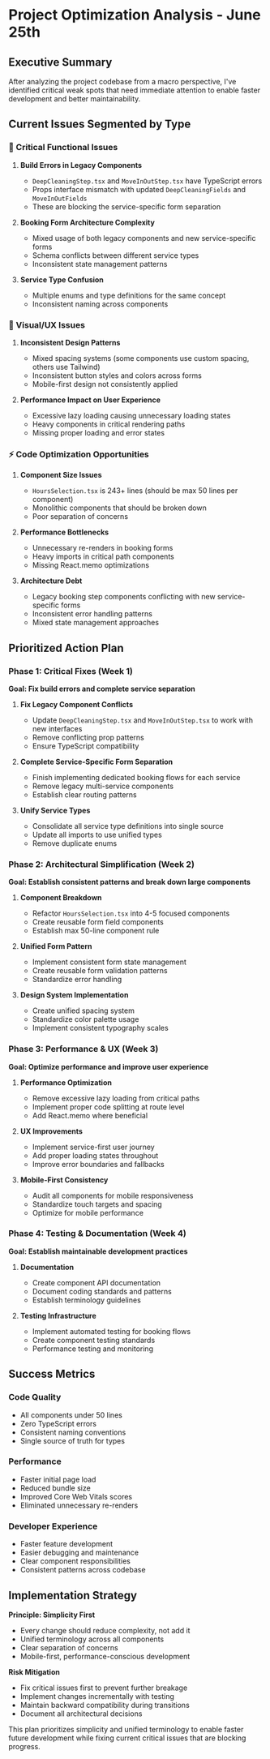 
# Project Optimization Analysis - June 25th

## Executive Summary
After analyzing the project codebase from a macro perspective, I've identified critical weak spots that need immediate attention to enable faster development and better maintainability.

## Current Issues Segmented by Type

### 🔴 Critical Functional Issues
1. **Build Errors in Legacy Components**
   - `DeepCleaningStep.tsx` and `MoveInOutStep.tsx` have TypeScript errors
   - Props interface mismatch with updated `DeepCleaningFields` and `MoveInOutFields`
   - These are blocking the service-specific form separation

2. **Booking Form Architecture Complexity**
   - Mixed usage of both legacy components and new service-specific forms
   - Schema conflicts between different service types
   - Inconsistent state management patterns

3. **Service Type Confusion**
   - Multiple enums and type definitions for the same concept
   - Inconsistent naming across components

### 🎨 Visual/UX Issues
1. **Inconsistent Design Patterns**
   - Mixed spacing systems (some components use custom spacing, others use Tailwind)
   - Inconsistent button styles and colors across forms
   - Mobile-first design not consistently applied

2. **Performance Impact on User Experience**
   - Excessive lazy loading causing unnecessary loading states
   - Heavy components in critical rendering paths
   - Missing proper loading and error states

### ⚡ Code Optimization Opportunities
1. **Component Size Issues**
   - `HoursSelection.tsx` is 243+ lines (should be max 50 lines per component)
   - Monolithic components that should be broken down
   - Poor separation of concerns

2. **Performance Bottlenecks**
   - Unnecessary re-renders in booking forms
   - Heavy imports in critical path components
   - Missing React.memo optimizations

3. **Architecture Debt**
   - Legacy booking step components conflicting with new service-specific forms
   - Inconsistent error handling patterns
   - Mixed state management approaches

## Prioritized Action Plan

### Phase 1: Critical Fixes (Week 1)
**Goal: Fix build errors and complete service separation**

1. **Fix Legacy Component Conflicts**
   - Update `DeepCleaningStep.tsx` and `MoveInOutStep.tsx` to work with new interfaces
   - Remove conflicting prop patterns
   - Ensure TypeScript compatibility

2. **Complete Service-Specific Form Separation**
   - Finish implementing dedicated booking flows for each service
   - Remove legacy multi-service components
   - Establish clear routing patterns

3. **Unify Service Types**
   - Consolidate all service type definitions into single source
   - Update all imports to use unified types
   - Remove duplicate enums

### Phase 2: Architectural Simplification (Week 2)
**Goal: Establish consistent patterns and break down large components**

1. **Component Breakdown**
   - Refactor `HoursSelection.tsx` into 4-5 focused components
   - Create reusable form field components
   - Establish max 50-line component rule

2. **Unified Form Pattern**
   - Implement consistent form state management
   - Create reusable form validation patterns
   - Standardize error handling

3. **Design System Implementation**
   - Create unified spacing system
   - Standardize color palette usage
   - Implement consistent typography scales

### Phase 3: Performance & UX (Week 3)
**Goal: Optimize performance and improve user experience**

1. **Performance Optimization**
   - Remove excessive lazy loading from critical paths
   - Implement proper code splitting at route level
   - Add React.memo where beneficial

2. **UX Improvements**
   - Implement service-first user journey
   - Add proper loading states throughout
   - Improve error boundaries and fallbacks

3. **Mobile-First Consistency**
   - Audit all components for mobile responsiveness
   - Standardize touch targets and spacing
   - Optimize for mobile performance

### Phase 4: Testing & Documentation (Week 4)
**Goal: Establish maintainable development practices**

1. **Documentation**
   - Create component API documentation
   - Document coding standards and patterns
   - Establish terminology guidelines

2. **Testing Infrastructure**
   - Implement automated testing for booking flows
   - Create component testing standards
   - Performance testing and monitoring

## Success Metrics

### Code Quality
- All components under 50 lines
- Zero TypeScript errors
- Consistent naming conventions
- Single source of truth for types

### Performance
- Faster initial page load
- Reduced bundle size
- Improved Core Web Vitals scores
- Eliminated unnecessary re-renders

### Developer Experience
- Faster feature development
- Easier debugging and maintenance
- Clear component responsibilities
- Consistent patterns across codebase

## Implementation Strategy

**Principle: Simplicity First**
- Every change should reduce complexity, not add it
- Unified terminology across all components
- Clear separation of concerns
- Mobile-first, performance-conscious development

**Risk Mitigation**
- Fix critical issues first to prevent further breakage
- Implement changes incrementally with testing
- Maintain backward compatibility during transitions
- Document all architectural decisions

This plan prioritizes simplicity and unified terminology to enable faster future development while fixing current critical issues that are blocking progress.
